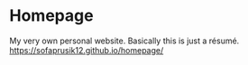 # Homepage
My very own personal website. Basically this is just a résumé.
https://sofaprusik12.github.io/homepage/
